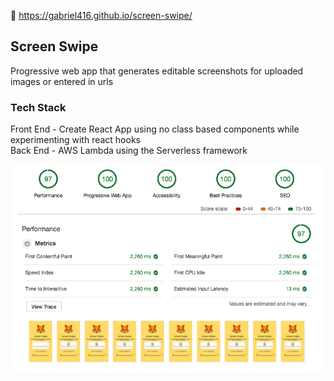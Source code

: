 🦊 https://gabriel416.github.io/screen-swipe/

## Screen Swipe 
Progressive web app that generates editable screenshots for uploaded images or entered in urls

### Tech Stack

Front End - Create React App using no class based components while experimenting with react hooks<br/>
Back End - AWS Lambda using the Serverless framework

![Alt text](public/audit.png?raw=true "Title")

